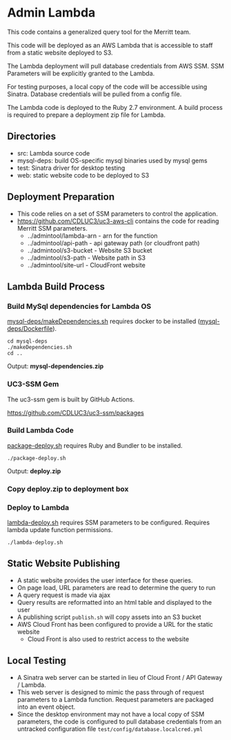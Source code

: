# Admin Lambda

This code contains a generalized query tool for the Merritt team.

This code will be deployed as an AWS Lambda that is accessible to staff from a static website deployed to S3.

The Lambda deployment will pull database credentials from AWS SSM.  SSM Parameters will be explicitly granted to the Lambda.

For testing purposes, a local copy of the code will be accessible using Sinatra.  Database credentials will be pulled from a config file.

The Lambda code is deployed to the Ruby 2.7 environment.  A build process is required to prepare a deployment zip file for Lambda.

## Directories
- src: Lambda source code
- mysql-deps: build OS-specific mysql binaries used by mysql gems
- test: Sinatra driver for desktop testing
- web: static website code to be deployed to S3

## Deployment Preparation
- This code relies on a set of SSM parameters to control the application.
- https://github.com/CDLUC3/uc3-aws-cli contains the code for reading Merritt SSM parameters.
  - ../admintool/lambda-arn - arn for the function
  - ../admintool/api-path - api gateway path (or cloudfront path)
  - ../admintool/s3-bucket - Website S3 bucket
  - ../admintool/s3-path - Website path in S3
  - ../admintool/site-url - CloudFront website

## Lambda Build Process

### Build MySql dependencies for Lambda OS
[mysql-deps/makeDependencies.sh](mysql-deps/makeDependencies.sh) requires docker to be installed ([mysql-deps/Dockerfile](mysql-deps/Dockerfile)).
```
cd mysql-deps
./makeDependencies.sh
cd ..
```

Output: **mysql-dependencies.zip**

### UC3-SSM Gem
The uc3-ssm gem is built by GitHub Actions.

https://github.com/CDLUC3/uc3-ssm/packages


### Build Lambda Code
[package-deploy.sh](package-deploy.sh) requires Ruby and Bundler to be installed.
```
./package-deploy.sh
```

Output: **deploy.zip**

### Copy deploy.zip to deployment box

### Deploy to Lambda
[lambda-deploy.sh](lambda-deploy.sh) requires SSM parameters to be configured.  Requires lambda update function permissions.

```
./lambda-deploy.sh
```

## Static Website Publishing
- A static website provides the user interface for these queries.
- On page load, URL parameters are read to determine the query to run
- A query request is made via ajax
- Query results are reformatted into an html table and displayed to the user  
- A publishing script `publish.sh` will copy assets into an S3 bucket
- AWS Cloud Front has been configured to provide a URL for the static website
  - Cloud Front is also used to restrict access to the website

## Local Testing
- A Sinatra web server can be started in lieu of Cloud Front / API Gateway / Lambda.
- This web server is designed to mimic the pass through of request parameters to a Lambda function.  Request parameters are packaged into an event object.
- Since the desktop environment may not have a local copy of SSM parameters, the code is configured to pull database credentials from an untracked configuration file `test/config/database.localcred.yml`
